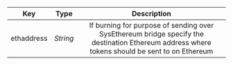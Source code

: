 |    Key     |   Type   |                         Description                          |
| :--------: | :------: | :----------------------------------------------------------: |
| ethaddress | *String* | If burning for purpose of sending over SysEthereum bridge specify the destination Ethereum address where tokens should be sent to on Ethereum |

